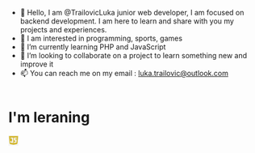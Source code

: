 - 👋 Hello, I am @TrailovicLuka junior web developer, I am focused on backend development. I am here to learn and share with you my projects and experiences.
- 👀 I am interested in programming, sports, games
- 🌱 I’m currently learning PHP and JavaScript
- 💞️ I’m looking to collaborate on a project to learn something new and improve it 
- 📫 You can reach me on my email : luka.trailovic@outlook.com
<html>
  <header></header>
  <body>
    <h1>I'm leraning </h1>
  <img src="https://raw.githubusercontent.com/uakp98/uakp98/main/img/pl/js.png" width='20px' height='20px'>
  
  
  </body>

</html>



